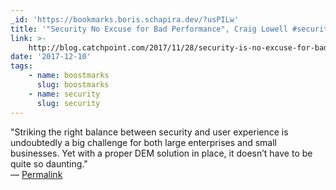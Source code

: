 ```yaml
---
_id: 'https://bookmarks.boris.schapira.dev/?usPILw'
title: '"Security No Excuse for Bad Performance", Craig Lowell #security'
link: >-
    http://blog.catchpoint.com/2017/11/28/security-is-no-excuse-for-bad-performance/
date: '2017-12-10'
tags:
    - name: boostmarks
      slug: boostmarks
    - name: security
      slug: security
---
```


&quot;Striking the right balance between security and user experience is
undoubtedly a big challenge for both large enterprises and small businesses. Yet
with a proper DEM solution in place, it doesn’t have to be quite so
daunting.&quot; <br>&#8212;
<a href="https://bookmarks.boris.schapira.dev/?usPILw" title="Permalink">Permalink</a>
